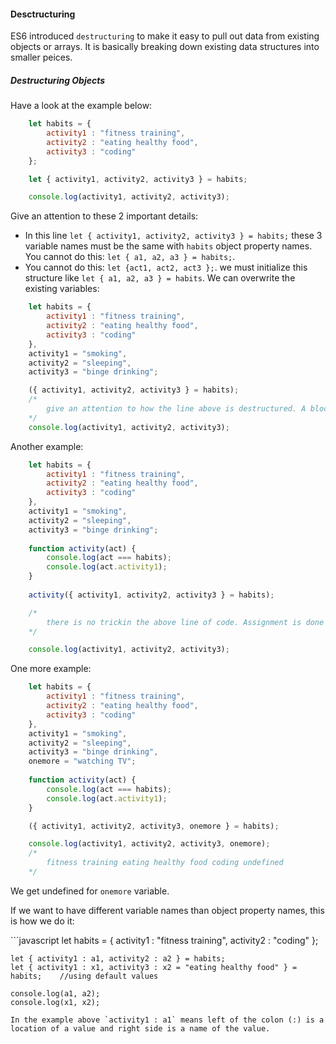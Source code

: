 <h4>Desctructuring</h4>

ES6 introduced `destructuring` to make it easy to pull out data from existing objects or arrays. It is basically breaking down existing data structures into smaller peices.

<h5>Destructuring Objects</h5>

Have a look at the example below:

```javascript
	let habits = {
  		activity1 : "fitness training",
  		activity2 : "eating healthy food",
  		activity3 : "coding"
	};

	let { activity1, activity2, activity3 } = habits;

	console.log(activity1, activity2, activity3);
```

Give an attention to these 2 important details:
- In this line `let { activity1, activity2, activity3 } = habits;` these 3 variable names must be the same with  `habits` object property names. You cannot do this: `let { a1, a2, a3 } = habits;`.
- You cannot do this: `let {act1, act2, act3 };`. we must initialize this structure like `let { a1, a2, a3 } = habits`.
We can overwrite the existing variables:

```javascript
	let habits = {
  		activity1 : "fitness training",
  		activity2 : "eating healthy food",
  		activity3 : "coding"
	}, 
 	activity1 = "smoking",
 	activity2 = "sleeping",
 	activity3 = "binge drinking";

	({ activity1, activity2, activity3 } = habits);
	/* 
		give an attention to how the line above is destructured. A block statement cannot be on the left side of the `=`, that is why we put paranthesis around the statement to show that this is an expression.
	*/
	console.log(activity1, activity2, activity3);
```
Another example:

```javascript
	let habits = {
  		activity1 : "fitness training",
  		activity2 : "eating healthy food",
  		activity3 : "coding"
	}, 
 	activity1 = "smoking",
 	activity2 = "sleeping",
 	activity3 = "binge drinking";
 
 	function activity(act) {
   		console.log(act === habits);
   		console.log(act.activity1);
 	}
 
 	activity({ activity1, activity2, activity3 } = habits);

 	/*
 		there is no trickin the above line of code. Assignment is done first and then `habits` object is passed to the `activity` function as a parameter.
 	*/

	console.log(activity1, activity2, activity3);
```
One more example:
```javascript
	let habits = {
  		activity1 : "fitness training",
  		activity2 : "eating healthy food",
  		activity3 : "coding"
	}, 
 	activity1 = "smoking",
 	activity2 = "sleeping",
 	activity3 = "binge drinking",
 	onemore = "watching TV";
 
 	function activity(act) {
   		console.log(act === habits);
   		console.log(act.activity1);
 	}

	({ activity1, activity2, activity3, onemore } = habits);

	console.log(activity1, activity2, activity3, onemore);
	/*
		fitness training eating healthy food coding undefined
	*/
```
We get undefined for `onemore` variable.
<p>If we want to have different variable names than object property names, this is how we do it:</p>
```javascript
	let habits = {
  		activity1 : "fitness training",
  		activity2 : "coding"
	};

	let { activity1 : a1, activity2 : a2 } = habits;
	let { activity1 : x1, activity3 : x2 = "eating healthy food" } = habits;	//using default values

	console.log(a1, a2);
	console.log(x1, x2);
```
In the example above `activity1 : a1` means left of the colon (:) is a location of a value and right side is a name of the value.

